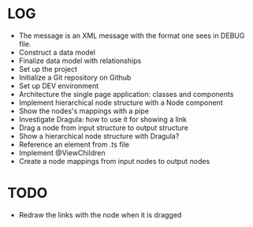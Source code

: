 # LOG
* The message is an XML message with the format one sees in DEBUG file.
* Construct a data model
* Finalize data model with relationships
* Set up the project
* Initialize a Git repository on Github
* Set up DEV environment
* Architecture the single page application: classes and components
* Implement hierarchical node structure with a Node component
* Show the nodes's mappings with a pipe
* Investigate Dragula: how to use it for showing a link
* Drag a node from input structure to output structure
* Show a hierarchical node structure with Dragula?
* Reference an element from .ts file
* Implement @ViewChildren
* Create a node mappings from input nodes to output nodes

# TODO
* Redraw the links with the node when it is dragged